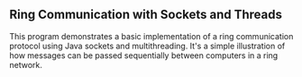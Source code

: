 ## Ring Communication with Sockets and Threads

This program demonstrates a basic implementation of a ring communication protocol using Java sockets and multithreading. It's a simple illustration of how messages can be passed sequentially between computers in a ring network.
